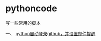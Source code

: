 # pythoncode
写一些常用的脚本

一、 [python自动登录github，并设置邮件提醒](https://github.com/hannoch/pythoncode/tree/master/autogithub)
